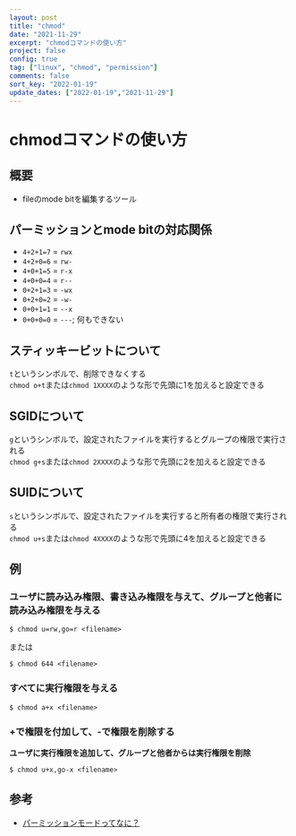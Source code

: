```yaml
---
layout: post
title: "chmod"
date: "2021-11-29"
excerpt: "chmodコマンドの使い方"
project: false
config: true
tag: ["linux", "chmod", "permission"]
comments: false
sort_key: "2022-01-19"
update_dates: ["2022-01-19","2021-11-29"]
---
```


# chmodコマンドの使い方

## 概要
 - fileのmode bitを編集するツール

## パーミッションとmode bitの対応関係
 - `4+2+1=7` = `rwx`
 - `4+2+0=6` = `rw-`
 - `4+0+1=5` = `r-x`
 - `4+0+0=4` = `r--`
 - `0+2+1=3` = `-wx`
 - `0+2+0=2` = `-w-`
 - `0+0+1=1` = `--x`
 - `0+0+0=0` = `---`; 何もできない

## スティッキービットについて
`t`というシンボルで、削除できなくする  
`chmod o+t`または`chmod 1XXXX`のような形で先頭に1を加えると設定できる  

## SGIDについて
`g`というシンボルで、設定されたファイルを実行するとグループの権限で実行される  
`chmod g+s`または`chmod 2XXXX`のような形で先頭に2を加えると設定できる  

## SUIDについて
`s`というシンボルで、設定されたファイルを実行すると所有者の権限で実行される  
`chmod u+s`または`chmod 4XXXX`のような形で先頭に4を加えると設定できる  

## 例

### ユーザに読み込み権限、書き込み権限を与えて、グループと他者に読み込み権限を与える

```console
$ chmod u=rw,go=r <filename>
```

または

```console
$ chmod 644 <filename>
```

### すべてに実行権限を与える

```console
$ chmod a+x <filename>
```

### +で権限を付加して、-で権限を削除する

**ユーザに実行権限を追加して、グループと他者からは実行権限を削除**  
```console
$ chmod u+x,go-x <filename>
```

## 参考
 - [パーミッションモードってなに？](https://www.webzoit.net/hp/it/internet/homepage/env/cs/server/os/type/unix/linux/command/permissions/modes/)
